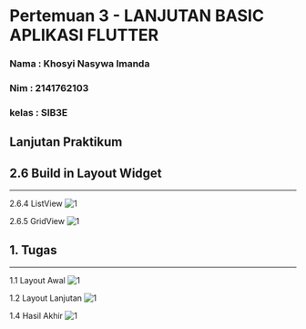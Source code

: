 # Pertemuan 3 - LANJUTAN BASIC APLIKASI FLUTTER

### Nama  : Khosyi Nasywa Imanda
### Nim   : 2141762103
### kelas : SIB3E


## Lanjutan Praktikum
## 2.6 Build in Layout Widget
-----------------------------------

2.6.4 ListView
![1](</DokumenTasi/listView.jpeg>)

2.6.5 GridView
![1](</DokumenTasi/gridView.jpeg>)


## 1. Tugas
-----------------------------------

1.1 Layout Awal
![1](</DokumenTasi/layout_awal.jpeg>)

1.2 Layout Lanjutan
![1](</DokumenTasi/layout_lanjut.jpeg>)

1.4 Hasil Akhir
![1](</DokumenTasi/fix.jpeg>)












